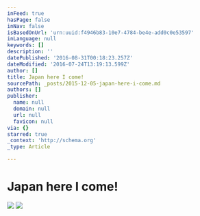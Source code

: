 ```yaml
---
inFeed: true
hasPage: false
inNav: false
isBasedOnUrl: 'urn:uuid:f4946b83-10e7-4784-be4e-add0c0e53597'
inLanguage: null
keywords: []
description: ''
datePublished: '2016-08-31T00:18:23.257Z'
dateModified: '2016-07-24T13:19:13.599Z'
author: []
title: Japan here I come!
sourcePath: _posts/2015-12-05-japan-here-i-come.md
authors: []
publisher:
  name: null
  domain: null
  url: null
  favicon: null
via: {}
starred: true
_context: 'http://schema.org'
_type: Article

---
```

# Japan here I come!
![](https://the-grid-user-content.s3-us-west-2.amazonaws.com/d55ee781-88e5-4ad3-af67-3c1d3494c4be.png)
![](https://the-grid-user-content.s3-us-west-2.amazonaws.com/dcad5e77-78aa-4579-9e80-0accf3e28725.png)